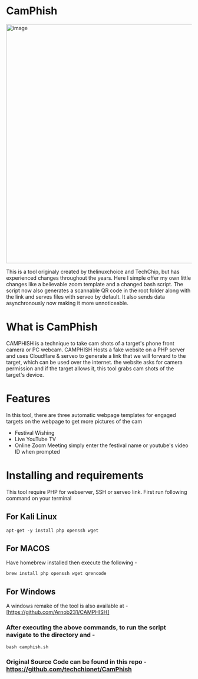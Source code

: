 # CamPhish

<img width="647" alt="image" src="https://github.com/LakshyaSharma207/CamPhish/assets/124886897/85946c32-a5b1-4396-8581-9fd6c3f3460f">

This is a tool originaly created by thelinuxchoice and TechChip, but has experienced changes throughout the years. Here I simple offer my own little changes like a believable zoom template and a changed bash script. The script now also generates a scannable QR code in the root folder along with the link and serves files with serveo by default. It also sends data asynchronously now making it more unnoticeable.

# What is CamPhish

CAMPHISH is a technique to take cam shots of a target's phone front camera or PC webcam. CAMPHISH Hosts a fake website on a PHP server and uses Cloudflare & serveo to generate a link that we will forward to the target, which can be used over the internet. the website asks for camera permission and if the target allows it, this tool grabs cam shots of the target's device.

# Features

In this tool, there are three automatic webpage templates for engaged targets on the webpage to get more pictures of the cam

- Festival Wishing
- Live YouTube TV
- Online Zoom Meeting 
simply enter the festival name or youtube's video ID when prompted

# Installing and requirements

This tool require PHP for webserver, SSH or serveo link. First run following command on your terminal

## For Kali Linux

`apt-get -y install php openssh wget`

## For MACOS

Have homebrew installed then execute the following -

`brew install php openssh wget qrencode`

## For Windows 

A windows remake of the tool is also available at - [https://github.com/Arnob231/CAMPHISH]

### After executing the above commands, to run the script navigate to the directory and - 

`bash camphish.sh`

### Original Source Code can be found in this repo - https://github.com/techchipnet/CamPhish
